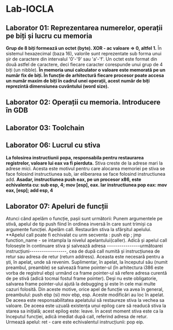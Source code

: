 # Lab-IOCLA

Laborator 01: Reprezentarea numerelor, operații pe biți și lucru cu memoria
-----
**Grup de 8 biți formează un octet (byte).
  XOR - ac valoare => 0, altfel 1.**
În sistemul hexazecimal (baza 16), valorile sunt reprezentate sub forma unui șir de caractere din intervalul '0'-'9' sau 'a'-'f'. Un octet este format din două astfel de caractere, deci fiecare caracter corespunde unui grup de 4 biți (un nibble).
**În memoria unui calculator o valoare este memorată pe un număr fix de biți. În funcție de arhitectură fiecare procesor poate accesa un număr maxim de biți în cadrul unei operații, acest număr de biți reprezintă dimensiunea cuvântului (word size).**


Laborator 02: Operații cu memoria. Introducere în GDB
-----

Laborator 03: Toolchain
-----

Laborator 06: Lucrul cu stiva
-----
**La folosirea instructiunii popa, responsabila pentru restaurarea registrelor, valoare lui eax va fi pierduta.**
Stiva creste de la adrese mari la adrese mici. Acesta este motivul pentru care alocarea memoriei pe stiva se face folosind instructiunea sub, iar eliberarea se face folosind instructiunea add.
**Asadar, instructiunea push eax, pe un procesor x86, este echivalenta cu:
sub esp, 4; 
mov [esp], eax. 
Iar instructiunea pop eax:
mov eax, [esp]; 
add esp, 4**

Laborator 07: Apeluri de funcții
-----
Atunci când apelăm o funcție, pașii sunt următorii:
Punem argumentele pe stivă, apelul de tip push fiind în ordinea inversă în care sunt trimiși ca argumente funcției.
Apelăm call.
Restaurăm stiva la sfârșitul apelului.
**Apelul call poate fi echivalat cu urm secventa : push eip ; jmp function_name - se intampla la nivelul apelantului(caller). Adică și apelul call folosește în continuare stiva și salvează adresa ----------------următoarei instrucțiuni------------------, cea de după call numită și instrucțiunea de retur sau adresa de retur (return address). Aceasta este necesară pentru a ști, în apelat, unde să revenim. 
Suplimentar, în apelat, la începutul său (numit preambul, preamble) se salvează frame pointer-ul (în arhitectura i386 este vorba de registrul ebp) urmând ca frame pointer-ul să refere adresa curentă de pe stivă (adică tocmai fostul frame pointer). 
Deși nu este obligatorie, salvarea frame pointer-ului ajută la debugging și este în cele mai multe cazuri folosită. Din aceste motive, orice apel de funcție va avea în general, preambulul: push ebp (si) mov ebp, esp.
Aceste modificări au loc în apelat. De aceea este responsabilitatea apelatului să restaureze stiva la vechea sa valoare. De aceea este uzuală existența unui epilog care să readucă stiva la starea sa inițială; acest epilog este: leave.
În acest moment stiva este ca la începutul funcției, adică imediat după call, referind adresa de retur. Urmează apelul: ret - care este echivalentul instrucțiunii: pop eip.






